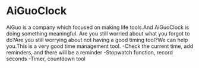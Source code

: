 # AiGuoClock

AiGuo is a company  which focused on making life tools.And AiGuoClock is doing something meaningful.
Are you still worried about what you forgot to do?Are you still worrying about not having a good timing tool?We can help you.This is a very good time management tool.
-Check the current time, add reminders, and there will be a reminder
-Stopwatch function, record seconds
-Timer, countdown tool

